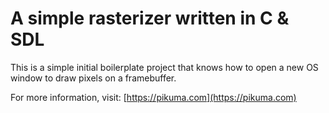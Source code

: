 # A simple rasterizer written in C & SDL

This is a simple initial boilerplate project that knows how to open a new OS window to draw pixels on a framebuffer.

For more information, visit:
[https://pikuma.com](https://pikuma.com)
